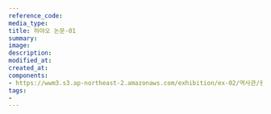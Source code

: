 ```yaml
---
reference_code:
media_type:
title: 하야오 논문-01
summary:
image:
description:
modified_at:
created_at:
components:
- https://wwm3.s3.ap-northeast-2.amazonaws.com/exhibition/ex-02/역사관/완_하야오+논문/하야오+논문-01.jpg
tags:
-
---
```

